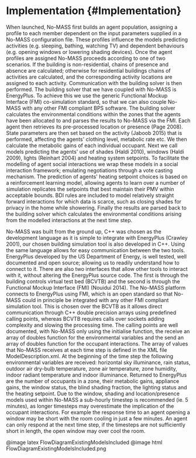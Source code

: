 # Implementation                       {#Implementation}

When launched, No-MASS first builds an agent population, assigning a profile to each member dependent on the input parameters supplied in a No-MASS configuration file.
These profiles influence the models predicting activities (e.g. sleeping, bathing, watching TV) and dependent behaviours (e.g. opening windows or lowering shading devices).
Once the agent profiles are assigned No-MASS proceeds according to one of two scenarios.
If the building is non-residential, chains of presence and absence are calculated; otherwise for residential buildings chains of activities are calculated, and the corresponding activity locations are assigned to each activity.
Communication with the building solver is then performed.
The building solver that we have coupled with No-MASS is EnergyPlus.
To achieve this we use the generic Functional Mockup Interface (FMI) co-simulation standard, so that we can also couple No-MASS with any other FMI compliant BPS software.
The building solver calculates the environmental conditions within the zones that the agents have been allocated to and parses the results to No-MASS via the FMI.
Each agent then retrieves its pre-processed location or presence (Page 2008).
State parameters are then set based on the activity (Jaboob 2015) that is performed, affecting the agents' clothing level, metabolic rate etc.
We then calculate the metabolic gains of each individual occupant.
Next we call models predicting the agents' use of shades (Haldi 2010), windows (Haldi 2009), lights (Reinhart 2004) and heating system setpoints.
To facilitate the modelling of agent social interactions we wrap these models in a social interaction framework; emulating negotiations through a vote casting mechanism.
The prediction of agents' heating setpoint choices is based on a reinforcement learning model, allowing agents to learn over a number of simulation replicates the setpoints that best maintain their PMV within acceptable bounds.
BDI rules are included to model relatively straight forward interactions for which data is scarce, such as closing shades for privacy in the home while showering.
Finally the results are parsed back to the building solver which calculates the environmental conditions arising from the modelled interactions at the next time step.


No-MASS was built from the ground up, C++ was chosen as the development language as it is simple to integrate with EnergyPlus (Crawley 2001), our chosen building simulation tool is also developed in C++.
Using the same language allows for easy communication between the two tools.
EnergyPlus developed by the US Department of Energy, is well tested, well documented and open source; allowing us to readily understand how to connect to it.
There are also two interfaces that allow other tools to interact with it, without altering the EnergyPlus source code.
The first is through the building controls virtual test bed (BCVTB) and the second is through the Functional Mockup Interface (FMI) (Nouidui 2014).
The No-MASS platform connects to EnergyPlus using FMI, which is an open standard so that No-MASS could in principle be integrated with any other FMI compliant simulation tool.
This is chosen over the BCVTB as it allows direct communication through C++ double precision arrays using predefined calling points, whereas BCVTB requires calls over sockets adding complexity and slowing the processing time.
The calling points are well documented, with No-MASS only using the initialise function, the receive an array of doubles function for the environmental variables and the send an array of doubles function for the occupant interactions.
The array of values that No-MASS receives at each time step is defined in the XML file ModelDescription.xml.
At the beginning of the time step the following environmental variables are received: horizontal sky illuminance, rain status, outdoor air dry-bulb temperature, zone air temperature, zone humidity, indoor radiant temperature and indoor illuminance.
Returned to EnergyPlus are the number of occupants in a zone, their metabolic gains, appliance gains, the window status, the blind shading fraction, the lighting status and the heating setpoint.
Due to the window, shading and location/presence models used within No-MASS a sub-hourly timestep is recommended (ie. 5 minutes), as longer timesteps may overestimate the implication of the occupant interactions.
For example the response time to an agent opening a window may be short with the room cooling in just a few minutes.
An agent can only respond at the next time step, if the timesteps are not sufficiently short in length, the open window may over cool the room.


@image latex FlowDiagramExistingModelsIncluded
@image html FlowDiagramExistingModelsIncluded.png
